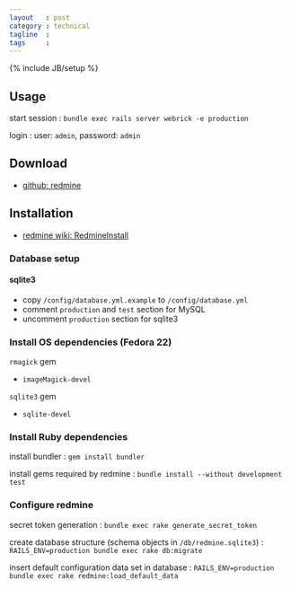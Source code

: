 ```yaml
---
layout   : post
category : technical
tagline  :
tags     :
---
```

{% include JB/setup %}

## Usage

start session
:   `bundle exec rails server webrick -e production`

login
:   user: `admin`, password: `admin`

## Download

- [github: redmine](https://github.com/redmine/redmine)

## Installation

- [redmine wiki: RedmineInstall](http://www.redmine.org/projects/redmine/wiki/RedmineInstall)

### Database setup

#### sqlite3

- copy `/config/database.yml.example` to `/config/database.yml`
- comment `production` and `test` section for MySQL
- uncomment `production` section for sqlite3

### Install OS dependencies (Fedora 22)

`rmagick` gem
- `imageMagick-devel`

`sqlite3` gem
- `sqlite-devel`

### Install Ruby dependencies

install bundler
:   `gem install bundler`

install gems required by redmine
:   `bundle install --without development test`

### Configure redmine

secret token generation
:   `bundle exec rake generate_secret_token`

create database structure (schema objects in `/db/redmine.sqlite3`)
:   `RAILS_ENV=production bundle exec rake db:migrate`

insert default configuration data set in database
:   `RAILS_ENV=production bundle exec rake redmine:load_default_data`
